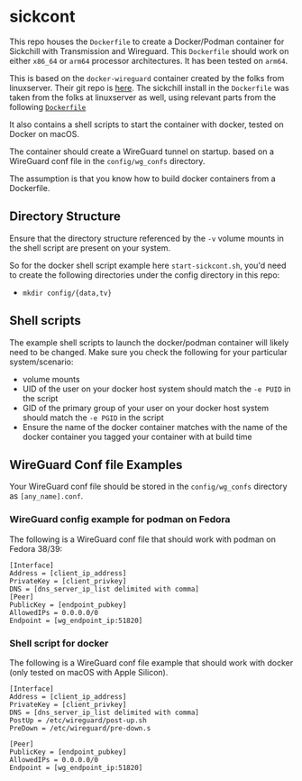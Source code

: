 # sickcont
This repo houses the `Dockerfile` to create a Docker/Podman container for Sickchill with Transmission and Wireguard.
This `Dockerfile` should work on either `x86_64` or `arm64` processor architectures. It has been tested on `arm64`.

This is based on the `docker-wireguard` container created by the folks from linuxserver. Their git repo is [here](https://github.com/linuxserver/docker-wireguard).
The sickchill install in the `Dockerfile` was taken from the folks at linuxserver as well, using relevant parts from the following [`Dockerfile`](https://github.com/linuxserver/docker-sickchill/blob/master/Dockerfile.aarch64) 

It also contains a shell scripts to start the container with docker, tested on Docker on macOS.

The container should create a WireGuard tunnel on startup. based on a WireGuard conf file in the `config/wg_confs` directory. 

The assumption is that you know how to build docker containers from a Dockerfile.

## Directory Structure

Ensure that the directory structure referenced by the `-v` volume mounts in the shell script are  present on your system.

So for the docker shell script example here `start-sickcont.sh`, you'd need to create the following directories under the config directory in this repo:
- `mkdir config/{data,tv}`

## Shell scripts

The example shell scripts to launch the docker/podman container will likely need to be changed. Make sure you check the following for your particular system/scenario:
- volume mounts
- UID of the user on your docker host system should match the `-e PUID` in the script 
- GID of the primary group of your user on your docker host system should match the `-e PGID` in the script 
- Ensure the name of the docker container matches with the name of the docker container you tagged your container with at build time

## WireGuard Conf file Examples

Your WireGuard conf file should be stored in the `config/wg_confs` directory as `[any_name].conf`.

### WireGuard config example for podman on Fedora

The following is a WireGuard conf file that should work with podman on Fedora 38/39:

```
[Interface]
Address = [client_ip_address]
PrivateKey = [client_privkey]
DNS = [dns_server_ip_list delimited with comma]
[Peer]
PublicKey = [endpoint_pubkey]
AllowedIPs = 0.0.0.0/0
Endpoint = [wg_endpoint_ip:51820]
```

### Shell script for docker

The following is a WireGuard conf file example that should work with docker (only tested on macOS with Apple Silicon).

```
[Interface]
Address = [client_ip_address]
PrivateKey = [client_privkey]
DNS = [dns_server_ip_list delimited with comma]
PostUp = /etc/wireguard/post-up.sh
PreDown = /etc/wireguard/pre-down.s

[Peer]
PublicKey = [endpoint_pubkey]
AllowedIPs = 0.0.0.0/0
Endpoint = [wg_endpoint_ip:51820]
```
